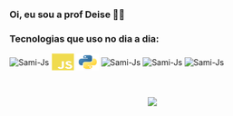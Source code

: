 ### Oi, eu sou a prof Deise  👩‍🏫
  




### Tecnologias que uso no dia a dia:
<div style="display: inline_block">
  <img align="center" alt="Sami-Js" height="30" width="30" src="https://img.icons8.com/color/48/000000/c-programming.png"> <!-- C -->
  <img align="center" alt="Sami-Js" height="30" width="40" src="https://raw.githubusercontent.com/devicons/devicon/master/icons/javascript/javascript-plain.svg"> <!-- JS -->
  <img align="center" alt="Sami-Js" height="30" width="40" src="https://raw.githubusercontent.com/devicons/devicon/master/icons/python/python-original.svg"> <!-- PYTHON -->
  <img align="center" alt="Sami-Js" height="30" width="30" src="https://miro.medium.com/max/400/1*mrOXGyIa3BlPK80peLmEbA.png">
  <!--REACT NATIVE-->
   <img align="center" alt="Sami-Js" height="35" width="35" src="https://cdn.pixabay.com/photo/2017/08/05/11/16/logo-2582748_960_720.png">
  <!--HTML-->
    <img align="center" alt="Sami-Js" height="35" width="35" src="https://cdn.pixabay.com/photo/2017/08/05/11/16/logo-2582747_960_720.png">
  <!--CSS-->
  
  ##
  
<br/>

<div align="center">
  <img src="https://img1.picmix.com/output/stamp/normal/8/6/5/6/1756568_c4174.gif" width="400px" >  
  
</div>
  

 
  
 

